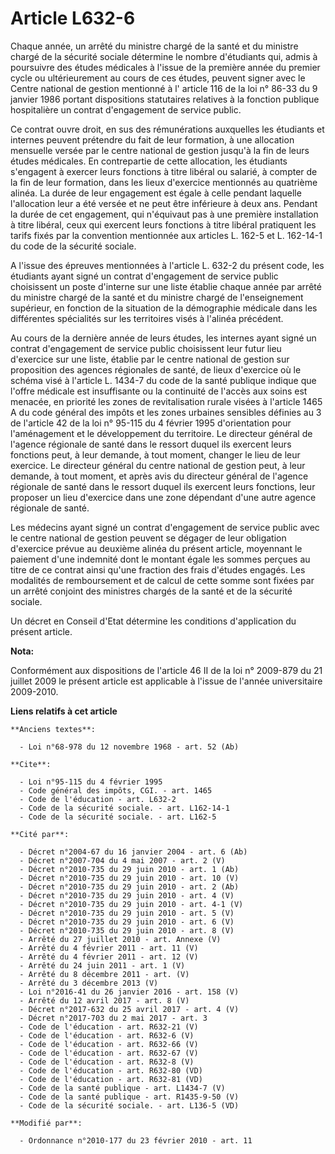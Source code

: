 # Article L632-6

Chaque année, un arrêté du ministre chargé de la santé et du ministre chargé de la sécurité sociale détermine le nombre
d'étudiants qui, admis à poursuivre des études médicales à l'issue de la première année du premier cycle ou ultérieurement au
cours de ces études, peuvent signer avec le                Centre national de gestion mentionné à l' article 116 de la loi n°
86-33 du 9 janvier 1986 portant dispositions statutaires relatives à la fonction publique hospitalière un contrat
d'engagement de service public. 

Ce contrat ouvre droit, en sus des rémunérations auxquelles les étudiants et internes peuvent prétendre du fait de leur
formation, à une allocation mensuelle versée par le centre national de gestion jusqu'à la fin de leurs études médicales. En
contrepartie de cette allocation, les étudiants s'engagent à exercer leurs fonctions à titre libéral ou salarié, à compter de
la fin de leur formation, dans les lieux d'exercice mentionnés au quatrième alinéa. La durée de leur engagement est égale à
celle pendant laquelle l'allocation leur a été versée et ne peut être inférieure à deux ans. Pendant la durée de cet
engagement, qui n'équivaut pas à une première installation à titre libéral, ceux qui exercent leurs fonctions à titre libéral
pratiquent les tarifs fixés par la convention mentionnée aux articles L. 162-5 et L. 162-14-1 du code de la sécurité sociale.

A l'issue des épreuves mentionnées à l'article L. 632-2 du présent code, les étudiants ayant signé un contrat d'engagement de
service public choisissent un poste d'interne sur une liste établie chaque année par arrêté du ministre chargé de la santé et
du ministre chargé de l'enseignement supérieur, en fonction de la situation de la démographie médicale dans les différentes
spécialités sur les territoires visés à l'alinéa précédent. 

Au cours de la dernière année de leurs études, les internes ayant signé un contrat d'engagement de service public choisissent
leur futur lieu d'exercice sur une liste, établie par le centre national de gestion sur proposition des agences régionales de
santé, de lieux d'exercice où le schéma visé à l'article L. 1434-7 du code de la santé publique indique que l'offre médicale
est insuffisante ou la continuité de l'accès aux soins est menacée, en priorité les zones de revitalisation rurale visées à
l'article 1465 A du code général des impôts et les zones urbaines sensibles définies au 3 de l'article 42 de la loi n° 95-115
du 4 février 1995 d'orientation pour l'aménagement et le développement du territoire. Le directeur général de l'agence
régionale de santé dans le ressort duquel ils exercent leurs fonctions peut, à leur demande, à tout moment, changer le lieu
de leur exercice. Le directeur général du centre national de gestion peut, à leur demande, à tout moment, et après avis du
directeur général de l'agence régionale de santé dans le ressort duquel ils exercent leurs fonctions, leur proposer un lieu
d'exercice dans une zone dépendant d'une autre agence régionale de santé. 

Les médecins ayant signé un contrat d'engagement de service public avec le centre national de gestion peuvent se dégager de
leur obligation d'exercice prévue au deuxième alinéa du présent article, moyennant le paiement d'une indemnité dont le
montant égale les sommes perçues au titre de ce contrat ainsi qu'une fraction des frais d'études engagés. Les modalités de
remboursement et de calcul de cette somme sont fixées par un arrêté conjoint des ministres chargés de la santé et de la
sécurité sociale. 

Un décret en Conseil d'Etat détermine les conditions d'application du présent article.

**Nota:**

Conformément aux dispositions de l'article 46 II de la loi n° 2009-879 du 21 juillet 2009 le présent article est applicable à
l'issue de l'année universitaire 2009-2010.

**Liens relatifs à cet article**

	**Anciens textes**:

	  - Loi n°68-978 du 12 novembre 1968 - art. 52 (Ab)

	**Cite**:

	  - Loi n°95-115 du 4 février 1995
	  - Code général des impôts, CGI. - art. 1465
	  - Code de l'éducation - art. L632-2
	  - Code de la sécurité sociale. - art. L162-14-1
	  - Code de la sécurité sociale. - art. L162-5

	**Cité par**:

	  - Décret n°2004-67 du 16 janvier 2004 - art. 6 (Ab)
	  - Décret n°2007-704 du 4 mai 2007 - art. 2 (V)
	  - Décret n°2010-735 du 29 juin 2010 - art. 1 (Ab)
	  - Décret n°2010-735 du 29 juin 2010 - art. 10 (V)
	  - Décret n°2010-735 du 29 juin 2010 - art. 2 (Ab)
	  - Décret n°2010-735 du 29 juin 2010 - art. 4 (V)
	  - Décret n°2010-735 du 29 juin 2010 - art. 4-1 (V)
	  - Décret n°2010-735 du 29 juin 2010 - art. 5 (V)
	  - Décret n°2010-735 du 29 juin 2010 - art. 6 (V)
	  - Décret n°2010-735 du 29 juin 2010 - art. 8 (V)
	  - Arrêté du 27 juillet 2010 - art. Annexe (V)
	  - Arrêté du 4 février 2011 - art. 11 (V)
	  - Arrêté du 4 février 2011 - art. 12 (V)
	  - Arrêté du 24 juin 2011 - art. 1 (V)
	  - Arrêté du 8 décembre 2011 - art. (V)
	  - Arrêté du 3 décembre 2013 (V)
	  - Loi n°2016-41 du 26 janvier 2016 - art. 158 (V)
	  - Arrêté du 12 avril 2017 - art. 8 (V)
	  - Décret n°2017-632 du 25 avril 2017 - art. 4 (V)
	  - Décret n°2017-703 du 2 mai 2017 - art. 3
	  - Code de l'éducation - art. R632-21 (V)
	  - Code de l'éducation - art. R632-6 (V)
	  - Code de l'éducation - art. R632-66 (V)
	  - Code de l'éducation - art. R632-67 (V)
	  - Code de l'éducation - art. R632-8 (V)
	  - Code de l'éducation - art. R632-80 (VD)
	  - Code de l'éducation - art. R632-81 (VD)
	  - Code de la santé publique - art. L1434-7 (V)
	  - Code de la santé publique - art. R1435-9-50 (V)
	  - Code de la sécurité sociale. - art. L136-5 (VD)

	**Modifié par**:

	  - Ordonnance n°2010-177 du 23 février 2010 - art. 11
